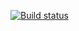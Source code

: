 [![Build status](https://ci.appveyor.com/api/projects/status/7gf8j0x6lsjptkfi?svg=true)](https://ci.appveyor.com/project/gluk2309/api-ci)